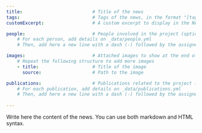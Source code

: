 ```yaml
---
title:                          # Title of the news
tags:                           # Tags of the news, in the format "[tag1, tag2, ...]" (optional)
customExcerpt:                  # A custom excerpt to display in the News list (optional, the first paragraph of the news if not provided)

people:                         # People involved in the project (optional)
    # For each person, add details on _data/people.yml
    # Then, add here a new line with a dash (-) followed by the assigned "id"

images:                         # Attached images to show at the end of the page (optional)
    # Repeat the following structure to add more images
    - title:                    # Title of the image
      source:                   # Path to the image

publications:                   # Publications related to the project (optional)
    # For each publication, add details on _data/publications.yml
    # Then, add here a new line with a dash (-) followed by the assigned "id"
      
---
```


Write here the content of the news. You can use both markdown and HTML syntax.